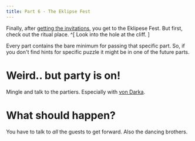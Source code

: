 ```yaml
---
title: Part 6 - The Eklipse Fest
---
```


Finally, after [getting the invitations](/part-05/index.md), you get to the Eklipese Fest.
But first, check out the ritual place. ^[ Look into the hole at the cliff. ]

Every part contains the bare minimum for passing that specific part. So, if you don't find hints for specific puzzle it might be in one of the future parts.

# Weird.. but party is on!
Mingle and talk to the partiers. Especially with [von Darka](010-talk-to-darka.md).

# What should happen?
You have to talk to *all* the guests to get forward. Also the dancing brothers.
